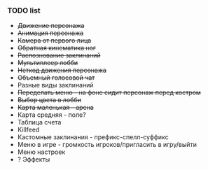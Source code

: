 ### TODO list

- ~~Движение персонажа~~
- ~~Анимация персонажа~~
- ~~Камера от первого лица~~
- ~~Обратная кинематика ног~~
- ~~Распознование заклинаний~~
- ~~Мультиплеер лобби~~
- ~~Неткод движения персонажа~~
- ~~Объемный голосовой чат~~
- Разные виды заклинаний
- ~~Переделать меню - на фоне сидит персонаж перед костром~~
- ~~Выбор цвета в лобби~~
- ~~Карта маленькая - арена~~
- Карта средняя - поле?
- Таблица счета
- Killfeed
- Кастомные заклинания - префикс-спелл-суффикс
- Меню в игре - громкость игроков/пригласить в игру/выйти
- Меню настроек
- ? Эффекты